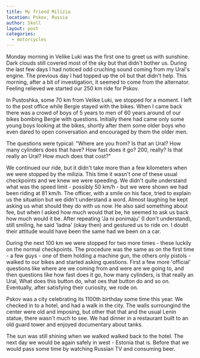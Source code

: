 ```yaml
---
title: My friend Milizia
location: Pskov, Russia
author: Skoll
layout: post
categories:
  - motorcycles
---
```

Monday morning in Velike Luki was the first one to greet us with sunshine. Dark clouds still covered most of the sky but that didn't bother us. During the last few days I had noticed odd cruching sound coming from my Ural's engine. The previous day I had topped up the oil but that didn't help. This morning, after a bit of investigation, it seemed to come from the alternator. Feeling relieved we started our 250 km ride for Pskov.

In Pustoshka, some 70 km from Velike Luki, we stopped for a moment. I left to the post office while Bergie stayed with the bikes. When I came back there was a crowd of boys of 5 years to men of 60 years around of our bikes bombing Bergie with questions. Initially there had came only some young boys looking at the bikes, shortly after them some older boys who even dared to open conversation and encouraged by them the older men.

The questions were typical: "Where are you from? Is that an Ural? How many cylinders does that have? How fast does it go? 200, really? Is that really an Ural? How much does that cost?"

We continued our ride, but it didn't take more than a few kilometers when we were stopped by the milizia. This time it wasn't one of these usual checkpoints and we knew we were speeding. We didn't quite understand what was the speed limit - possibly 50 km/h - but we were shown we had been riding at 81 km/h. The officer, with a smile on his face, tried to explain us the situation but we didn't understand a word. Almost laughing he kept asking us what should they do with us now. He also said something about fee, but when I asked how much would that be, he seemed to ask us back how much would it be. After repeating 'Ja ni ponimaju' (I don't understand), still smiling, he said 'ladna' (okay then) and gestured us to ride on. I doubt their attitude would have been the same had we been on a car.

During the next 100 km we were stopped for two more times - these luckily on the normal checkpoints. The procedure was the same as on the first time - a few guys - one of them holding a machine gun, the others only pistols - walked to our bikes and started asking questions. First a few more 'official' questions like where are we coming from and were are we going to, and then questions like how fast does it go, how many cylinders, is that really an Ural, What does this button do, what oes that button do and so on. Eventually, after satisfying their curiosity, we rode on.

Pskov was a city celebrating its 1100th birthday some time this year. We checked in to a hotel, and had a walk in the city. The walls surroungind the center were old and imposing, but other that that and the usual Lenin statue, there wasn't much to see. We had dinner in a restaurant built to an old guard tower and enjoyed documentary about tanks.

The sun was still shining when we walked walked back to the hotel. The next day we would be again safely in west - Estonia that is. Before that we would pass some time by watching Russian TV and consuming beer.
